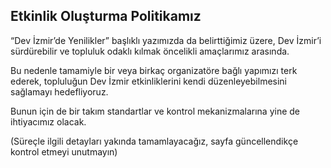## Etkinlik Oluşturma Politikamız

“Dev İzmir’de Yenilikler” başlıklı yazımızda da belirttiğimiz üzere, Dev İzmir’i sürdürebilir ve topluluk odaklı kılmak öncelikli amaçlarımız arasında.

Bu nedenle tamamiyle bir veya birkaç organizatöre bağlı yapımızı terk ederek, topluluğun Dev İzmir etkinliklerini kendi düzenleyebilmesini sağlamayı hedefliyoruz.

Bunun için de bir takım standartlar ve kontrol mekanizmalarına yine de ihtiyacımız olacak.

(Süreçle ilgili detayları yakında tamamlayacağız, sayfa güncellendikçe kontrol etmeyi unutmayın)